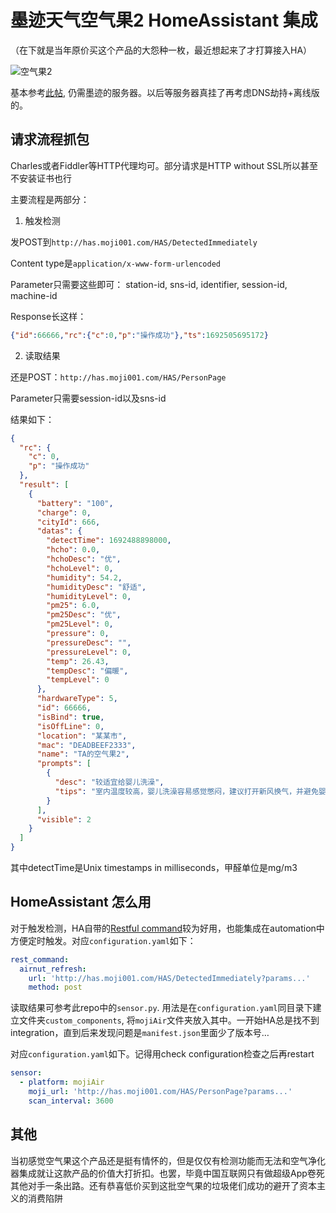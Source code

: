 # 墨迹天气空气果2 HomeAssistant 集成

（在下就是当年原价买这个产品的大怨种一枚，最近想起来了才打算接入HA）

![空气果2](https://y.zdmimg.com/201802/08/5a7bfc67b9a302365.jpg_d320.jpg)

基本参考[此帖](https://bbs.hassbian.com/thread-3812-1-1.html), 仍需墨迹的服务器。以后等服务器真挂了再考虑DNS劫持+离线版的。

## 请求流程抓包

Charles或者Fiddler等HTTP代理均可。部分请求是HTTP without SSL所以甚至不安装证书也行

主要流程是两部分：

1. 触发检测

发POST到`http://has.moji001.com/HAS/DetectedImmediately`

Content type是`application/x-www-form-urlencoded`

Parameter只需要这些即可： station-id, sns-id, identifier, session-id, machine-id

Response长这样：
```json
{"id":66666,"rc":{"c":0,"p":"操作成功"},"ts":1692505695172}
```

2. 读取结果

还是POST：`http://has.moji001.com/HAS/PersonPage`

Parameter只需要session-id以及sns-id

结果如下：
```json
{
  "rc": {
    "c": 0,
    "p": "操作成功"
  },
  "result": [
    {
      "battery": "100",
      "charge": 0,
      "cityId": 666,
      "datas": {
        "detectTime": 1692488898000,
        "hcho": 0.0,
        "hchoDesc": "优",
        "hchoLevel": 0,
        "humidity": 54.2,
        "humidityDesc": "舒适",
        "humidityLevel": 0,
        "pm25": 6.0,
        "pm25Desc": "优",
        "pm25Level": 0,
        "pressure": 0,
        "pressureDesc": "",
        "pressureLevel": 0,
        "temp": 26.43,
        "tempDesc": "偏暖",
        "tempLevel": 0
      },
      "hardwareType": 5,
      "id": 66666,
      "isBind": true,
      "isOffLine": 0,
      "location": "某某市",
      "mac": "DEADBEEF2333",
      "name": "TA的空气果2",
      "prompts": [
        {
          "desc": "较适宜给婴儿洗澡",
          "tips": "室内温度较高，婴儿洗澡容易感觉憋闷，建议打开新风换气，并避免婴儿处于风口下方。"
        }
      ],
      "visible": 2
    }
  ]
}
```

其中detectTime是Unix timestamps in milliseconds，甲醛单位是mg/m3

## HomeAssistant 怎么用

对于触发检测，HA自带的[Restful command](https://www.home-assistant.io/integrations/rest_command/)较为好用，也能集成在automation中方便定时触发。对应`configuration.yaml`如下：

```yaml
rest_command:
  airnut_refresh:
    url: 'http://has.moji001.com/HAS/DetectedImmediately?params...'
    method: post
```

读取结果可参考此repo中的`sensor.py`. 用法是在`configuration.yaml`同目录下建立文件夹`custom_components`, 将`mojiAir`文件夹放入其中。一开始HA总是找不到integration，直到后来发现问题是`manifest.json`里面少了版本号…

对应`configuration.yaml`如下。记得用check configuration检查之后再restart

```yaml
sensor:
  - platform: mojiAir
    moji_url: 'http://has.moji001.com/HAS/PersonPage?params...'
    scan_interval: 3600
```

## 其他

当初感觉空气果这个产品还是挺有情怀的，但是仅仅有检测功能而无法和空气净化器集成就让这款产品的价值大打折扣。也罢，毕竟中国互联网只有做超级App卷死其他对手一条出路。还有恭喜低价买到这批空气果的垃圾佬们成功的避开了资本主义的消费陷阱


